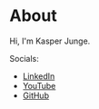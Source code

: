 # About

Hi, I'm Kasper Junge. 

Socials:
- [LinkedIn](https://www.linkedin.com/)
- [YouTube](https://www.youtube.com/@KasperJunge)
- [GitHub](https://github.com/kasperjunge)


